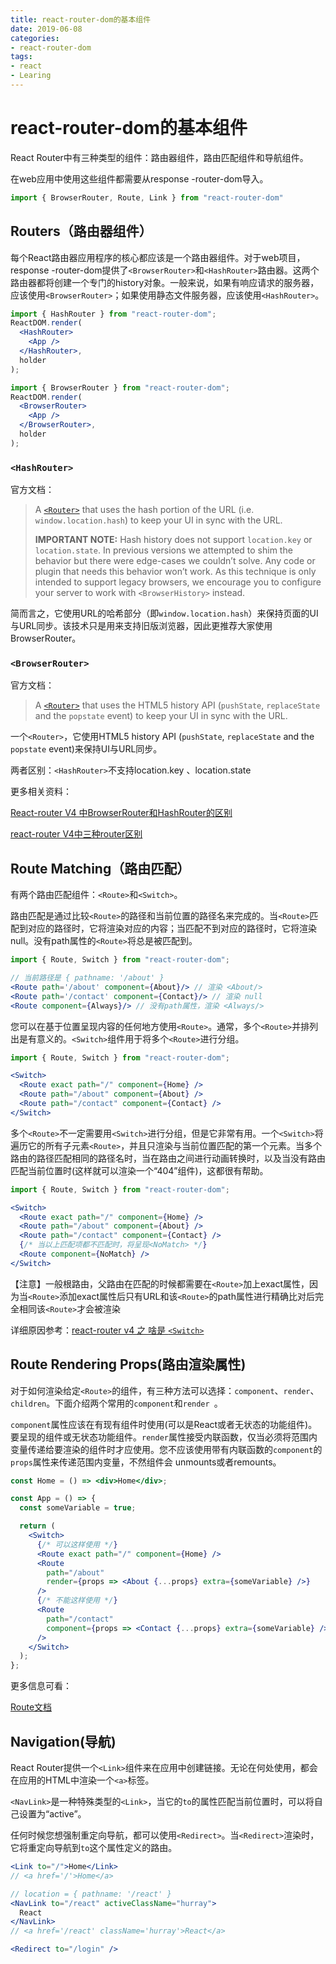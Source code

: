 ```yaml
---
title: react-router-dom的基本组件
date: 2019-06-08
categories:
- react-router-dom
tags:
- react
- Learing
---
```






# react-router-dom的基本组件

React Router中有三种类型的组件：路由器组件，路由匹配组件和导航组件。

在web应用中使用这些组件都需要从response -router-dom导入。

```js
import { BrowserRouter, Route, Link } from "react-router-dom"
```



## Routers（路由器组件）

每个React路由器应用程序的核心都应该是一个路由器组件。对于web项目，response -router-dom提供了`<BrowserRouter>`和`<HashRouter>`路由器。这两个路由器都将创建一个专门的history对象。一般来说，如果有响应请求的服务器，应该使用`<BrowserRouter>`；如果使用静态文件服务器，应该使用`<HashRouter>`。



```jsx
import { HashRouter } from "react-router-dom";
ReactDOM.render(
  <HashRouter>
    <App />
  </HashRouter>,
  holder
);
```

```jsx
import { BrowserRouter } from "react-router-dom";
ReactDOM.render(
  <BrowserRouter>
    <App />
  </BrowserRouter>,
  holder
);
```



### `<HashRouter>`

官方文档：

>  A [`<Router>`](https://reacttraining.com/react-router/core/api/Router) that uses the hash portion of the URL (i.e. `window.location.hash`) to keep your UI in sync with the URL.
>
> **IMPORTANT NOTE:** Hash history does not support `location.key` or `location.state`. In previous versions we attempted to shim the behavior but there were edge-cases we couldn’t solve. Any code or plugin that needs this behavior won’t work. As this technique is only intended to support legacy browsers, we encourage you to configure your server to work with `<BrowserHistory>` instead.



简而言之，它使用URL的哈希部分（即`window.location.hash`）来保持页面的UI与URL同步。该技术只是用来支持旧版浏览器，因此更推荐大家使用 BrowserRouter。



### `<BrowserRouter>`

官方文档：

> A [`<Router>`](https://reacttraining.com/react-router/core/api/Router) that uses the HTML5 history API (`pushState`, `replaceState` and the `popstate` event) to keep your UI in sync with the URL.
>



一个`<Router>`，它使用HTML5 history API (`pushState`, `replaceState` and the `popstate` event)来保持UI与URL同步。




两者区别：`<HashRouter>`不支持location.key 、location.state



更多相关资料：

[React-router V4 中BrowserRouter和HashRouter的区别]([http://zhangdajia.com/2018/11/30/React-router-v4%E4%B8%ADBrowserRouter%E5%92%8CHashRouter%E7%9A%84%E5%8C%BA%E5%88%AB/](http://zhangdajia.com/2018/11/30/React-router-v4中BrowserRouter和HashRouter的区别/))

[react-router V4中三种router区别](https://www.zhihu.com/question/63662664)



## Route Matching（路由匹配）

有两个路由匹配组件：`<Route>`和`<Switch>`。

路由匹配是通过比较`<Route>`的路径和当前位置的路径名来完成的。当`<Route>`匹配到对应的路径时，它将渲染对应的内容；当匹配不到对应的路径时，它将渲染null。没有path属性的`<Route>`将总是被匹配到。

```jsx
import { Route, Switch } from "react-router-dom";

// 当前路径是 { pathname: '/about' }
<Route path='/about' component={About}/> // 渲染 <About/>
<Route path='/contact' component={Contact}/> // 渲染 null
<Route component={Always}/> // 没有path属性，渲染 <Always/>
```



您可以在基于位置呈现内容的任何地方使用`<Route>`。通常，多个`<Route>`并排列出是有意义的。`<Switch>`组件用于将多个`<Route>`进行分组。

```jsx
import { Route, Switch } from "react-router-dom";

<Switch>
  <Route exact path="/" component={Home} />
  <Route path="/about" component={About} />
  <Route path="/contact" component={Contact} />
</Switch>
```



多个`<Route>`不一定需要用`<Switch>`进行分组，但是它非常有用。一个`<Switch>`将遍历它的所有子元素`<Route>`，并且只渲染与当前位置匹配的第一个元素。当多个路由的路径匹配相同的路径名时，当在路由之间进行动画转换时，以及当没有路由匹配当前位置时(这样就可以渲染一个“404”组件)，这都很有帮助。

```jsx
import { Route, Switch } from "react-router-dom";

<Switch>
  <Route exact path="/" component={Home} />
  <Route path="/about" component={About} />
  <Route path="/contact" component={Contact} />
  {/* 当以上匹配项都不匹配时，将呈现<NoMatch> */}
  <Route component={NoMatch} />
</Switch>
```



【注意】一般根路由，父路由在匹配的时候都需要在`<Route>`加上exact属性，因为当`<Route>`添加exact属性后只有URL和该`<Route>`的path属性进行精确比对后完全相同该`<Route>`才会被渲染

详细原因参考：[react-router v4 之 啥是 `<Switch>`](https://www.jianshu.com/p/ed5e56994f13)



## Route Rendering Props(路由渲染属性)



对于如何渲染给定`<Route>`的组件，有三种方法可以选择：`component`、`render`、`children`。下面介绍两个常用的`component`和`render `。

`component`属性应该在有现有组件时使用(可以是React或者无状态的功能组件)。要呈现的组件或无状态功能组件。`render`属性接受内联函数，仅当必须将范围内变量传递给要渲染的组件时才应使用。您不应该使用带有内联函数的`component`的`props`属性来传递范围内变量，不然组件会 unmounts或者remounts。



```jsx
const Home = () => <div>Home</div>;

const App = () => {
  const someVariable = true;

  return (
    <Switch>
      {/* 可以这样使用 */}
      <Route exact path="/" component={Home} />
      <Route
        path="/about"
        render={props => <About {...props} extra={someVariable} />}
      />
      {/* 不能这样使用 */}
      <Route
        path="/contact"
        component={props => <Contact {...props} extra={someVariable} />}
      />
    </Switch>
  );
};
```



更多信息可看：

 [Route文档](https://reacttraining.com/react-router/web/api/Route)



## Navigation(导航)

React Router提供一个`<Link>`组件来在应用中创建链接。无论在何处使用<Link>，都会在应用的HTML中渲染一个`<a>`标签。

`<NavLink>`是一种特殊类型的`<Link>`，当它的`to`的属性匹配当前位置时，可以将自己设置为“active”。

任何时候您想强制重定向导航，都可以使用`<Redirect>`。当`<Redirect>`渲染时，它将重定向导航到`to`这个属性定义的路由。



```jsx
<Link to="/">Home</Link>
// <a href='/'>Home</a>

// location = { pathname: '/react' }
<NavLink to="/react" activeClassName="hurray">
  React
</NavLink>
// <a href='/react' className='hurray'>React</a>

<Redirect to="/login" />
```

